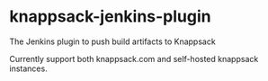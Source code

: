 knappsack-jenkins-plugin
========================

The Jenkins plugin to push build artifacts to Knappsack

Currently support both knappsack.com and self-hosted knappsack instances.
